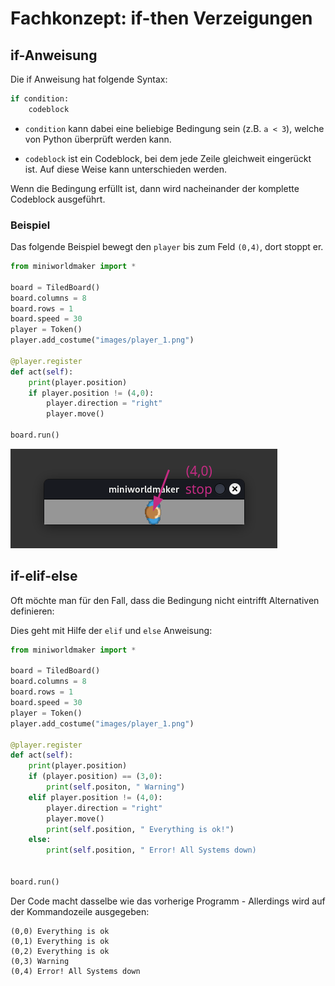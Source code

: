 # Fachkonzept: if-then Verzeigungen

## if-Anweisung

Die if Anweisung hat folgende Syntax:

```python
if condition:
    codeblock
```

* ``condition`` kann dabei eine beliebige Bedingung sein (z.B. `a < 3`), welche von Python überprüft werden kann.

* ``codeblock`` ist ein Codeblock, bei dem jede Zeile gleichweit eingerückt ist. Auf diese Weise kann unterschieden werden.

Wenn die Bedingung erfüllt ist, dann wird nacheinander der komplette Codeblock ausgeführt.

### Beispiel

Das folgende Beispiel bewegt den ``player`` bis zum Feld `(0,4)`, dort stoppt er.

```python
from miniworldmaker import *

board = TiledBoard()
board.columns = 8
board.rows = 1
board.speed = 30
player = Token()
player.add_costume("images/player_1.png")

@player.register
def act(self):
    print(player.position)
    if player.position != (4,0):
        player.direction = "right"
        player.move()
    
board.run()
```

![stop](../_images/stop.png)

## if-elif-else

Oft möchte man für den Fall, dass die Bedingung nicht eintrifft Alternativen definieren:

Dies geht mit Hilfe der `elif` und `else` Anweisung:

```python
from miniworldmaker import *

board = TiledBoard()
board.columns = 8
board.rows = 1
board.speed = 30
player = Token()
player.add_costume("images/player_1.png")

@player.register
def act(self):
    print(player.position)
    if (player.position) == (3,0):
        print(self.positon, " Warning")
    elif player.position != (4,0):
        player.direction = "right"
        player.move()
        print(self.position, " Everything is ok!")
    else:
        print(self.position, " Error! All Systems down)
        
    
board.run()
```

Der Code macht dasselbe wie das vorherige Programm - Allerdings wird auf der Kommandozeile ausgegeben:

```
(0,0) Everything is ok
(0,1) Everything is ok
(0,2) Everything is ok
(0,3) Warning
(0,4) Error! All Systems down
```
